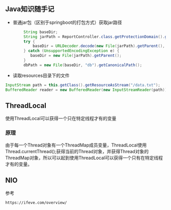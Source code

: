 ## Java知识随手记
- 普通jar包（区别于springboot的打包方式）获取jar路径
```java
        String baseDir;
        String jarPath = ReportController.class.getProtectionDomain().getCodeSource().getLocation().getFile();
        try {
            baseDir = URLDecoder.decode(new File(jarPath).getParent(), "UTF-8");
        } catch (UnsupportedEncodingException e) {
           baseDir = new File(jarPath).getParent();
        }
        dbPath = new File(baseDir, "db").getCanonicalPath();
```

- 读取resources目录下的文件
```java
InputStream path = this.getClass().getResourceAsStream("/data.txt");
BufferedReader reader = new BufferedReader(new InputStreamReader(path));
```

## ThreadLocal
使用ThreadLocal可以获得一个只在特定线程才有的变量

### 原理
由于每一个Thread对象有一个ThreadMap成员变量，ThreadLocal使用Thread.currentThread();获得当前的Thread对象，并获得Thread对象的
ThreadMap对象，所以可以起到使用ThreadLocal可以获得一个只有在特定线程才有的变量。


## NIO
参考
```bash
https://ifeve.com/overview/
```